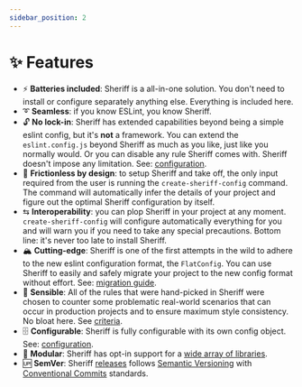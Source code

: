 ```yaml
---
sidebar_position: 2
---
```


# ✨ Features

- ⚡ **Batteries included**: Sheriff is a all-in-one solution. You don't need to install or configure separately anything else. Everything is included here.
- ➰ **Seamless**: if you know ESLint, you know Sheriff.
- 🔓 **No lock-in**: Sheriff has extended capabilities beyond being a simple eslint config, but it's **not** a framework. You can extend the `eslint.config.js` beyond Sheriff as much as you like, just like you normally would. Or you can disable any rule Sheriff comes with. Sheriff doesn't impose any limitation. See: [configuration](./configuration.md).
- 🏑 **Frictionless by design**: to setup Sheriff and take off, the only input required from the user is running the `create-sheriff-config` command. The command will automatically infer the details of your project and figure out the optimal Sheriff configuration by itself.
- ⇆ **Interoperability**: you can plop Sheriff in your project at any moment. `create-sheriff-config` will configure automatically everything for you and will warn you if you need to take any special precautions. Bottom line: it's never too late to install Sheriff.
- 🏔 **Cutting-edge**: Sheriff is one of the first attempts in the wild to adhere to the new eslint configuration format, the `FlatConfig`. You can use Sheriff to easily and safely migrate your project to the new config format without effort. See: [migration guide](./migration-guide.md).
- 👊 **Sensible**: All of the rules that were hand-picked in Sheriff were chosen to counter some problematic real-world scenarios that can occur in production projects and to ensure maximum style consistency. No bloat here. See [criteria](./core-philosophy/criteria.md).
- 🗄️ **Configurable**: Sheriff is fully configurable with its own config object. See: [configuration](./configuration.md).
- 🐙 **Modular**: Sheriff has opt-in support for a [wide array of libraries](./techs.md).
- 🆙 **SemVer**: Sheriff [releases](https://github.com/AndreaPontrandolfo/sheriff/releases) follows [Semantic Versioning](https://semver.org/) with [Conventional Commits](https://www.conventionalcommits.org/) standards.
